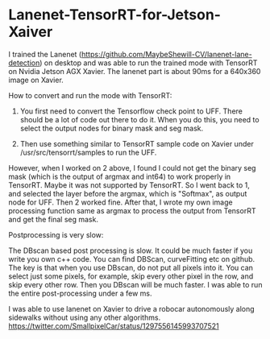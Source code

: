 # Lanenet-TensorRT-for-Jetson-Xaiver

I trained the Lanenet (https://github.com/MaybeShewill-CV/lanenet-lane-detection) on desktop and was able to run the trained mode with TensorRT on Nvidia Jetson AGX Xavier. The lanenet part is about 90ms for a 640x360 image on Xavier. 

How to convert and run the mode with TensorRT:

  1. You first need to convert the Tensorflow check point to UFF. There should be a lot of code out there to do it. When you do this, you need to select the output nodes for binary mask and seg mask. 
  
  2. Then use something similar to TensorRT sample code on Xavier under /usr/src/tensorrt/samples to run the UFF. 
  
However, when I worked on 2 above, I found I could not get the binary seg mask (which is the output of argmax and int64) to work properly in TensorRT. Maybe it was not supported by TensorRT. So I went back to 1, and selected the layer before the argmax, which is "Softmax", as output node for UFF. Then 2 worked fine. After that, I wrote my own image processing function same as argmax to process the output from TensorRT and get the final seg mask. 

Postprocessing is very slow: 

The DBscan based post processing is slow. It could be much faster if you write you own c++ code. You can find DBScan, curveFitting etc on github. The key is that when you use DBscan, do not put all pixels into it. You can select just some pixels, for example, skip every other pixel in the row, and skip every other row. Then you DBscan will be much faster. I was able to run the entire post-processing under a few ms. 

I was able to use lanenet on Xavier to drive a robocar autonomously along sidewalks without using any other algorithms. https://twitter.com/SmallpixelCar/status/1297556145993707521





